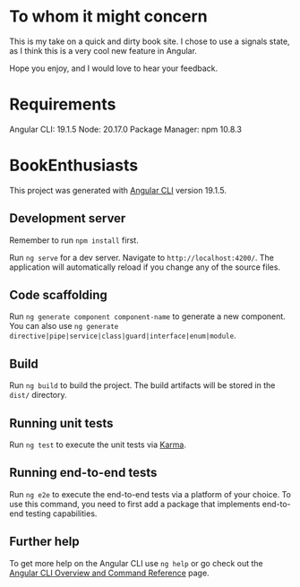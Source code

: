 # To whom it might concern

This is my take on a quick and dirty book site. I chose to use a signals state, as I think this is a very cool new feature in Angular.

Hope you enjoy, and I would love to hear your feedback.


# Requirements
Angular CLI: 19.1.5
Node: 20.17.0
Package Manager: npm 10.8.3


# BookEnthusiasts

This project was generated with [Angular CLI](https://github.com/angular/angular-cli) version 19.1.5.

## Development server

Remember to run `npm install` first.

Run `ng serve` for a dev server. Navigate to `http://localhost:4200/`. The application will automatically reload if you change any of the source files.

## Code scaffolding

Run `ng generate component component-name` to generate a new component. You can also use `ng generate directive|pipe|service|class|guard|interface|enum|module`.

## Build

Run `ng build` to build the project. The build artifacts will be stored in the `dist/` directory.

## Running unit tests

Run `ng test` to execute the unit tests via [Karma](https://karma-runner.github.io).

## Running end-to-end tests

Run `ng e2e` to execute the end-to-end tests via a platform of your choice. To use this command, you need to first add a package that implements end-to-end testing capabilities.

## Further help

To get more help on the Angular CLI use `ng help` or go check out the [Angular CLI Overview and Command Reference](https://angular.dev/tools/cli) page.
